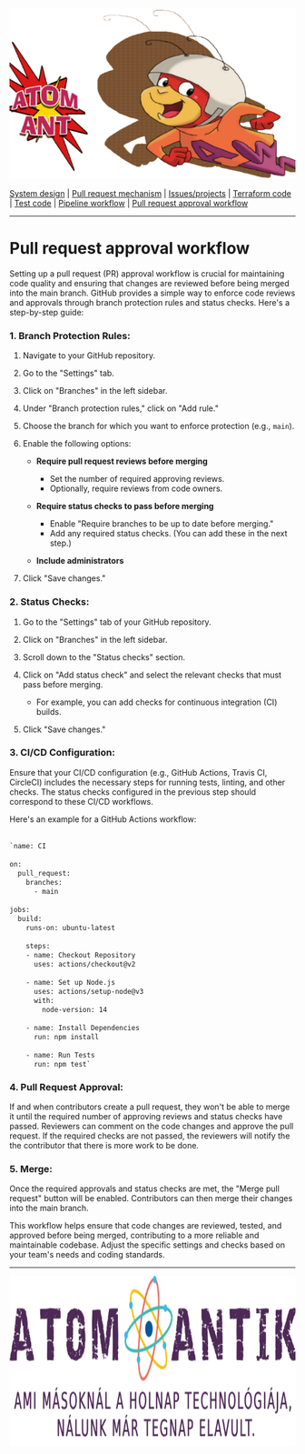 <img src="https://github.com/MrN00b1101/AtomAntik/blob/main/documentation/atom_antik_header.png" alt="Team logo" style="height: 300px; width:100%;"/>
  
  [System design](https://github.com/MrN00b1101/AtomAntik/blob/main/documentation/system_design.md)
  | [Pull request mechanism](https://github.com/MrN00b1101/AtomAntik/blob/main/documentation/pull_request_mechanism.md)
  | [Issues/projects](https://github.com/MrN00b1101/AtomAntik/blob/main/documentation/issues_projects.md)
  | [Terraform code](https://github.com/MrN00b1101/AtomAntik/blob/main/documentation/terraform_code.md)
  | [Test code](https://github.com/MrN00b1101/AtomAntik/blob/main/documentation/test_code.md)
  | [Pipeline workflow]([https://github.com/MrN00b1101/AtomAntik/blob/main/documentation/pipeline_workflow.md)
  | [Pull request approval workflow](https://github.com/MrN00b1101/AtomAntik/blob/main/documentation/pull_request_aproval_workflow.md)
***
#   Pull request approval workflow

Setting up a pull request (PR) approval workflow is crucial for maintaining code quality and ensuring that changes are reviewed before being merged into the main branch. GitHub provides a simple way to enforce code reviews and approvals through branch protection rules and status checks. Here's a step-by-step guide:

### 1. Branch Protection Rules:

1.  Navigate to your GitHub repository.
    
2.  Go to the "Settings" tab.
    
3.  Click on "Branches" in the left sidebar.
    
4.  Under "Branch protection rules," click on "Add rule."
    
5.  Choose the branch for which you want to enforce protection (e.g., `main`).
    
6.  Enable the following options:
    
    -   **Require pull request reviews before merging**
        
        -   Set the number of required approving reviews.
        -   Optionally, require reviews from code owners.
    -   **Require status checks to pass before merging**
        
        -   Enable "Require branches to be up to date before merging."
        -   Add any required status checks. (You can add these in the next step.)
    -   **Include administrators**
        
7.  Click "Save changes."
    

### 2. Status Checks:

1.  Go to the "Settings" tab of your GitHub repository.
    
2.  Click on "Branches" in the left sidebar.
    
3.  Scroll down to the "Status checks" section.
    
4.  Click on "Add status check" and select the relevant checks that must pass before merging.
    
    -   For example, you can add checks for continuous integration (CI) builds.
5.  Click "Save changes."
    

### 3. CI/CD Configuration:

Ensure that your CI/CD configuration (e.g., GitHub Actions, Travis CI, CircleCI) includes the necessary steps for running tests, linting, and other checks. The status checks configured in the previous step should correspond to these CI/CD workflows.

Here's an example for a GitHub Actions workflow:

```

`name: CI

on:
  pull_request:
    branches:
      - main

jobs:
  build:
    runs-on: ubuntu-latest

    steps:
    - name: Checkout Repository
      uses: actions/checkout@v2

    - name: Set up Node.js
      uses: actions/setup-node@v3
      with:
        node-version: 14

    - name: Install Dependencies
      run: npm install

    - name: Run Tests
      run: npm test` 
```
### 4. Pull Request Approval:

If and when contributors create a pull request, they won't be able to merge it until the required number of approving reviews and status checks have passed. Reviewers can comment on the code changes and approve the pull request. If the required checks are not passed, the reviewers will notify the the contributor that there is more work to be done.

### 5. Merge:

Once the required approvals and status checks are met, the "Merge pull request" button will be enabled. Contributors can then merge their changes into the main branch.

This workflow helps ensure that code changes are reviewed, tested, and approved before being merged, contributing to a more reliable and maintainable codebase. Adjust the specific settings and checks based on your team's needs and coding standards.
***  
<img src="https://github.com/MrN00b1101/AtomAntik/blob/main/documentation/atom_antik_footer.png" alt="Team logo" style="height: 300px; width:100%;"/>
